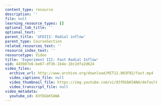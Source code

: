 ```yaml
---
content_type: resource
description: ''
file: null
learning_resource_types: []
optional_tab_title: ''
optional_text: ''
parent_title: 'GFDIII: Radial inflow'
parent_type: CourseSection
related_resources_text: ''
resource_index_text: ''
resourcetype: Video
title: 'Experiment III: Fast Radial Inflow'
uid: 445987e6-be67-df36-1b4e-10c2dfa2d624
video_files:
  archive_url: http://www.archive.org/download/MIT12.003F02/fast.mp4
  video_captions_file: null
  video_thumbnail_file: https://img.youtube.com/vi/83fDGbK5ANA/default.jpg
  video_transcript_file: null
video_metadata:
  youtube_id: 83fDGbK5ANA
---
```

